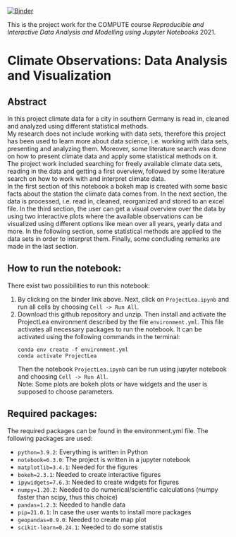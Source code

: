 [![Binder](https://mybinder.org/badge_logo.svg)](https://mybinder.org/v2/gh/teokem/project-work-2021-LeaMikoV/HEAD)

This is the project work for the COMPUTE course *Reproducible and Interactive Data Analysis and Modelling using Jupyter Notebooks* 2021.  

# Climate Observations: Data Analysis and Visualization

## Abstract
In this project climate data for a city in southern Germany is read in, cleaned and analyzed using different statistical methods.  
My research does not include working with data sets, therefore this project has been used to learn more about data science, i.e. working with data sets, presenting and analyzing them. Moreover, some literature search was done on how to present climate data and apply some statistical methods on it.
The project work included searching for freely available climate data sets, reading in the data and getting a first overview, followed by some literature search on how to work with and interpret climate data.  
In the first section of this notebook a bokeh map is created with some basic facts about the station the climate data comes from. In the next section, the data is processed, i.e. read in, cleaned, reorganized and stored to an excel file. In the third section, the user can get a visual overview over the data by using two interactive plots where the available observations can be visualized using different options like mean over all years, yearly data and more. In the following section, some statistical methods are applied to the data sets in order to interpret them. Finally, some concluding remarks are made in the last section.

## How to run the notebook:
There exist two possibilities to run this notebook:
1) By clicking on the binder link above. Next, click on `ProjectLea.ipynb` and run all cells by choosing `Cell -> Run All`. 
2) Download this github repository and unzip. Then install and activate the ProjectLea environment described by the file `environment.yml`. This file activates all necessary packages to run the notebook. It can be activated using the following commands in the terminal:  
   ```
   conda env create -f environment.yml   
   conda activate ProjectLea  
   ```  
   Then the notebook `ProjectLea.ipynb` can be run using jupyter notebook and choosing `Cell -> Run All`.  
Note: Some plots are bokeh plots or have widgets and the user is supposed to choose parameters.

## Required packages:
The required packages can be found in the environment.yml file. The following packages are used:
  - `python=3.9.2`: Everything is written in Python
  - `notebook=6.3.0`: The project is written in a jupyter notebook
  - `matplotlib=3.4.1`: Needed for the figures
  - `bokeh=2.3.1`: Needed to create interactive figures
  - `ipywidgets=7.6.3`: Needed to create widgets for figures
  - `numpy=1.20.2`: Needed to do numerical/scientific calculations (numpy faster than scipy, thus this choice)
  - `pandas=1.2.3`: Needed to handle data
  - `pip=21.0.1`: In case the user wants to install more packages
  - `geopandas=0.9.0`: Needed to create map plot
  - `scikit-learn=0.24.1`: Needed to do some statistis

